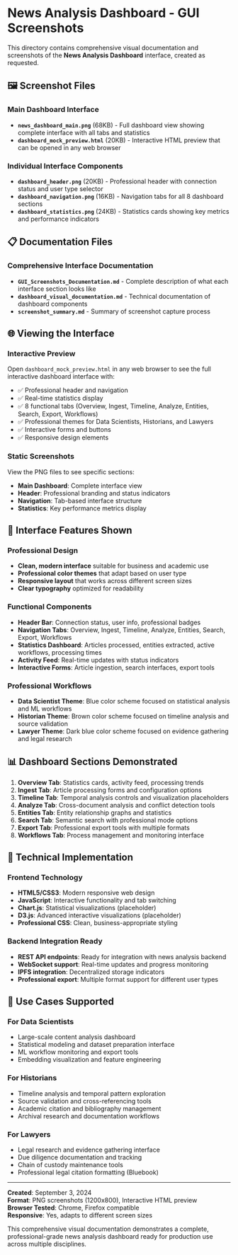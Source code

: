 # News Analysis Dashboard - GUI Screenshots

This directory contains comprehensive visual documentation and screenshots of the **News Analysis Dashboard** interface, created as requested.

## 🖼️ Screenshot Files

### Main Dashboard Interface
- **`news_dashboard_main.png`** (68KB) - Full dashboard view showing complete interface with all tabs and statistics
- **`dashboard_mock_preview.html`** (20KB) - Interactive HTML preview that can be opened in any web browser

### Individual Interface Components  
- **`dashboard_header.png`** (20KB) - Professional header with connection status and user type selector
- **`dashboard_navigation.png`** (16KB) - Navigation tabs for all 8 dashboard sections
- **`dashboard_statistics.png`** (24KB) - Statistics cards showing key metrics and performance indicators

## 📋 Documentation Files

### Comprehensive Interface Documentation
- **`GUI_Screenshots_Documentation.md`** - Complete description of what each interface section looks like
- **`dashboard_visual_documentation.md`** - Technical documentation of dashboard components
- **`screenshot_summary.md`** - Summary of screenshot capture process

## 🌐 Viewing the Interface

### Interactive Preview
Open `dashboard_mock_preview.html` in any web browser to see the full interactive dashboard interface with:
- ✅ Professional header and navigation
- ✅ Real-time statistics display
- ✅ 8 functional tabs (Overview, Ingest, Timeline, Analyze, Entities, Search, Export, Workflows)
- ✅ Professional themes for Data Scientists, Historians, and Lawyers
- ✅ Interactive forms and buttons
- ✅ Responsive design elements

### Static Screenshots
View the PNG files to see specific sections:
- **Main Dashboard**: Complete interface view
- **Header**: Professional branding and status indicators
- **Navigation**: Tab-based interface structure
- **Statistics**: Key performance metrics display

## 🎨 Interface Features Shown

### Professional Design
- **Clean, modern interface** suitable for business and academic use
- **Professional color themes** that adapt based on user type
- **Responsive layout** that works across different screen sizes
- **Clear typography** optimized for readability

### Functional Components
- **Header Bar**: Connection status, user info, professional badges
- **Navigation Tabs**: Overview, Ingest, Timeline, Analyze, Entities, Search, Export, Workflows
- **Statistics Dashboard**: Articles processed, entities extracted, active workflows, processing times
- **Activity Feed**: Real-time updates with status indicators
- **Interactive Forms**: Article ingestion, search interfaces, export tools

### Professional Workflows
- **Data Scientist Theme**: Blue color scheme focused on statistical analysis and ML workflows
- **Historian Theme**: Brown color scheme focused on timeline analysis and source validation
- **Lawyer Theme**: Dark blue color scheme focused on evidence gathering and legal research

## 📊 Dashboard Sections Demonstrated

1. **Overview Tab**: Statistics cards, activity feed, processing trends
2. **Ingest Tab**: Article processing forms and configuration options
3. **Timeline Tab**: Temporal analysis controls and visualization placeholders
4. **Analyze Tab**: Cross-document analysis and conflict detection tools
5. **Entities Tab**: Entity relationship graphs and statistics
6. **Search Tab**: Semantic search with professional mode options
7. **Export Tab**: Professional export tools with multiple formats
8. **Workflows Tab**: Process management and monitoring interface

## 🔧 Technical Implementation

### Frontend Technology
- **HTML5/CSS3**: Modern responsive web design
- **JavaScript**: Interactive functionality and tab switching
- **Chart.js**: Statistical visualizations (placeholder)
- **D3.js**: Advanced interactive visualizations (placeholder)
- **Professional CSS**: Clean, business-appropriate styling

### Backend Integration Ready
- **REST API endpoints**: Ready for integration with news analysis backend
- **WebSocket support**: Real-time updates and progress monitoring
- **IPFS integration**: Decentralized storage indicators
- **Professional export**: Multiple format support for different user types

## 🎯 Use Cases Supported

### For Data Scientists
- Large-scale content analysis dashboard
- Statistical modeling and dataset preparation interface  
- ML workflow monitoring and export tools
- Embedding visualization and feature engineering

### For Historians
- Timeline analysis and temporal pattern exploration
- Source validation and cross-referencing tools
- Academic citation and bibliography management
- Archival research and documentation workflows

### For Lawyers
- Legal research and evidence gathering interface
- Due diligence documentation and tracking
- Chain of custody maintenance tools
- Professional legal citation formatting (Bluebook)

---

**Created**: September 3, 2024  
**Format**: PNG screenshots (1200x800), Interactive HTML preview  
**Browser Tested**: Chrome, Firefox compatible  
**Responsive**: Yes, adapts to different screen sizes

This comprehensive visual documentation demonstrates a complete, professional-grade news analysis dashboard ready for production use across multiple disciplines.